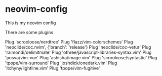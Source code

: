 # neovim-config
This is my neovim config

There are some plugins 

Plug 'scrooloose/nerdtree'
Plug 'flazz/vim-colorschemes'
Plug 'neoclide/coc.nvim', {'branch': 'release'}
Plug 'neoclide/coc-vetur'
Plug 'raimondi/delimitmate'
Plug 'othree/javascript-libraries-syntax.vim'
Plug 'posva/vim-vue'
Plug 'ashisha/image.vim'
Plug 'scrooloose/syntastic'
Plug 'tpope/vim-surround'
Plug 'joshdick/onedark.vim'
Plug 'itchyny/lightline.vim'
Plug 'tpope/vim-fugitive'
